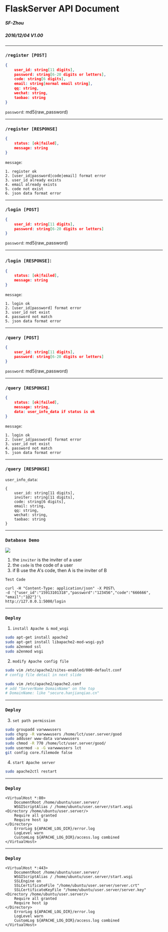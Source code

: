 # FlaskServer API Document

##### SF-Zhou
##### 2016/12/04 V1.00

<!-- $theme: gaia -->

---

### `/register [POST]`

```json
{
    user_id: string[11 digits],
    password: string[6-20 digits or letters],
    code: string[6 digits],
    email: string[normal email string],
    qq: string,
    wechat: string,
    taobao: string
}
```

`password`: md5(raw_password)

---

### `/register [RESPONSE]`

```json
{
    status: [ok|failed],
    message: string
}
```

`message`:

```
1. register ok
2. [user_id|password|code|email] format error
3. user_id already exists
4. email already exists
5. code not exist
6. json data format error
```

---

### `/login [POST]`

```json
{
    user_id: string[11 digits],
    password: string[6-20 digits or letters]
}
```

`password`: md5(raw_password)

---

### `/login [RESPONSE]`:

```json
{
    status: [ok|failed],
    message: string
}
```

`message`:

```
1. login ok
2. [user_id|password] format error
3. user_id not exist
4. password not match
5. json data format error
```

---

### `/query [POST]`

```json
{
    user_id: string[11 digits],
    password: string[6-20 digits or letters]
}
```

`password`: md5(raw_password)

---

### `/query [RESPONSE]`


```json
{
    status: [ok|failed],
    message: string,
    data: user_info_data if status is ok
}
```

`message`:

```
1. login ok
2. [user_id|password] format error
3. user_id not exist
4. password not match
5. json data format error
```

---

### `/query [RESPONSE]`

`user_info_data`:

```
{
    user_id: string[11 digits],
    inviter: string[11 digits],
    code: string[6 digits],
    email: string,
    qq: string,
    wechat: string,
    taobao: string
}
```

---

### `Database Demo`

![](http://zhijia-10060660.file.myqcloud.com/avatar/20161205132522_893.png)

1. the `inviter` is the inviter of a user
2. the `code` is the code of a user
3. if B use the A's code, then A is the inviter of B

`Test Code`

```
curl -H "Content-Type: application/json" -X POST\
-d '{"user_id":"15913101318","password":"123456","code":"666666", "email":"1@2"}'\
http://127.0.0.1:5000/login
```

---

### `Deploy`

1. `install Apache & mod_wsgi`

```sh
sudo apt-get install apache2
sudo apt-get install libapache2-mod-wsgi-py3
sudo a2enmod ssl
sudo a2enmod wsgi
```

2. `modify Apache config file`

```sh
sudo vim /etc/apache2/sites-enabled/000-default.conf
# config file detail in next slide
```

```sh
sudo vim /etc/apache2/apache2.conf
# add "ServerName DomainName" on the top
# DomainName: like "secure.hanjianqiao.cn"
```

---

### `Deploy`

3. `set path permission`

```sh
sudo groupadd varwwwusers
sudo chgrp -R varwwwusers /home/lct/user.server/good
sudo adduser www-data varwwwusers
sudo chmod -R 770 /home/lct/user.server/good/
sudo usermod -a -G varwwwusers lct
git config core.filemode false
```

4. `start Apache server`

```sh
sudo apache2ctl restart
```

---

### `Deploy`

```
<VirtualHost *:80>
    DocumentRoot /home/ubuntu/user.server/
    WSGIScriptAlias / /home/ubuntu/user.server/start.wsgi
<Directory /home/ubuntu/user.server/>
    Require all granted
    Require host ip
</Directory>
    ErrorLog ${APACHE_LOG_DIR}/error.log
    LogLevel warn
    CustomLog ${APACHE_LOG_DIR}/access.log combined
</VirtualHost>
```

---

### `Deploy`

```
<VirtualHost *:443>
    DocumentRoot /home/ubuntu/user.server/
    WSGIScriptAlias / /home/ubuntu/user.server/start.wsgi
    SSLEngine on
    SSLCertificateFile "/home/ubuntu/user.server/server.crt"
    SSLCertificateKeyFile "/home/ubuntu/user.server/server.key"
<Directory /home/ubuntu/user.server/>
    Require all granted
    Require host ip
</Directory>
    ErrorLog ${APACHE_LOG_DIR}/error.log
    LogLevel warn
    CustomLog ${APACHE_LOG_DIR}/access.log combined
</VirtualHost>
```
